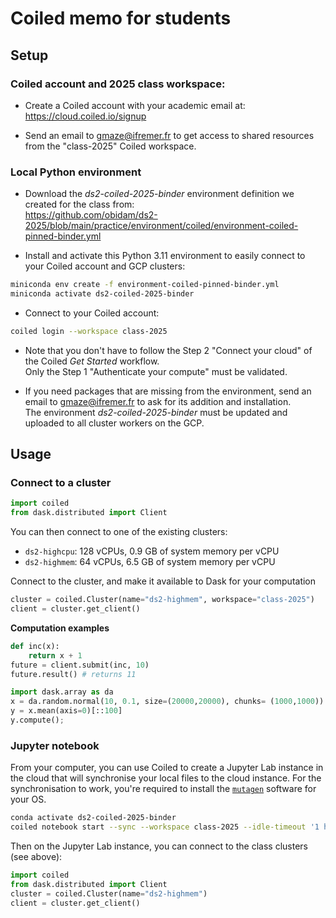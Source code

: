 # Coiled memo for students

## Setup

### Coiled account and 2025 class workspace:
- Create a Coiled account with your academic email at:
  https://cloud.coiled.io/signup

- Send an email to gmaze@ifremer.fr to get access to shared resources from the "class-2025" Coiled workspace.

### Local Python environment

- Download the *ds2-coiled-2025-binder* environment definition we created for the class from:  
  https://github.com/obidam/ds2-2025/blob/main/practice/environment/coiled/environment-coiled-pinned-binder.yml

- Install and activate this Python 3.11 environment to easily connect to your Coiled account and GCP clusters:  
```bash
miniconda env create -f environment-coiled-pinned-binder.yml  
miniconda activate ds2-coiled-2025-binder
```

- Connect to your Coiled account:  
```bash
coiled login --workspace class-2025
```

- Note that you don't have to follow the Step 2 "Connect your cloud" of the Coiled *Get Started* workflow.  
  Only the Step 1 "Authenticate your compute" must be validated.

- If you need packages that are missing from the environment, send an email to gmaze@ifremer.fr to ask for its addition and installation.  
  The environment *ds2-coiled-2025-binder* must be updated and uploaded to all cluster workers on the GCP.


## Usage

### Connect to a cluster

```python
import coiled
from dask.distributed import Client
```

You can then connect to one of the existing clusters:

- ``ds2-highcpu``: 128 vCPUs, 0.9 GB of system memory per vCPU
- ``ds2-highmem``: 64 vCPUs, 6.5 GB of system memory per vCPU

Connect to the cluster, and make it available to Dask for your computation
```python
cluster = coiled.Cluster(name="ds2-highmem", workspace="class-2025")
client = cluster.get_client()
```

**Computation examples**
```python
def inc(x):
    return x + 1
future = client.submit(inc, 10)
future.result() # returns 11
```

```python
import dask.array as da
x = da.random.normal(10, 0.1, size=(20000,20000), chunks= (1000,1000))
y = x.mean(axis=0)[::100]
y.compute();
```


### Jupyter notebook

From your computer, you can use Coiled to create a Jupyter Lab instance in the cloud that will synchronise your local files to the cloud instance. For the synchronisation to work, you're required to install the [``mutagen``](https://mutagen.io/documentation/introduction/installation) software for your OS.

```bash
conda activate ds2-coiled-2025-binder
coiled notebook start --sync --workspace class-2025 --idle-timeout '1 hour' --vm-type n1-highmem-2 --name notebook-gmaze --software ds2-coiled-2025-binder
```

Then on the Jupyter Lab instance, you can connect to the class clusters (see above):
```python
import coiled
from dask.distributed import Client
cluster = coiled.Cluster(name="ds2-highmem")
client = cluster.get_client()
```
